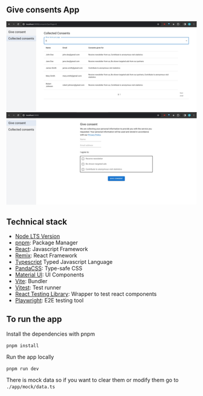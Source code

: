 ## Give consents App

![Collectd consents page](./assets/images/consents.jpg) ![Homepage](./assets/images/homepage.jpg)

## Technical stack

- [Node LTS Version](https://nodejs.org/en)
- [pnpm](https://pnpm.io/): Package Manager
- [React](https://react.dev/): Javascript Framework
- [Remix](https://remix.run/): React Framework
- [Typescript](https://www.typescriptlang.org/) Typed Javascript Language
- [PandaCSS](https://panda-css.com/): Type-safe CSS
- [Material UI](https://mui.com/material-ui/): UI Components
- [Vite](https://vitejs.dev/): Bundler
- [Vitest](https://vitest.dev/): Test runner
- [React Testing Library](https://testing-library.com/docs/react-testing-library/intro/): Wrapper to test react
  components
- [Playwright](https://playwright.dev/): E2E testing tool

## To run the app

Install the dependencies with pnpm

```
pnpm install
```

Run the app locally

```
pnpm run dev
```

There is mock data so if you want to clear them or modify them go to `./app/mock/data.ts`
